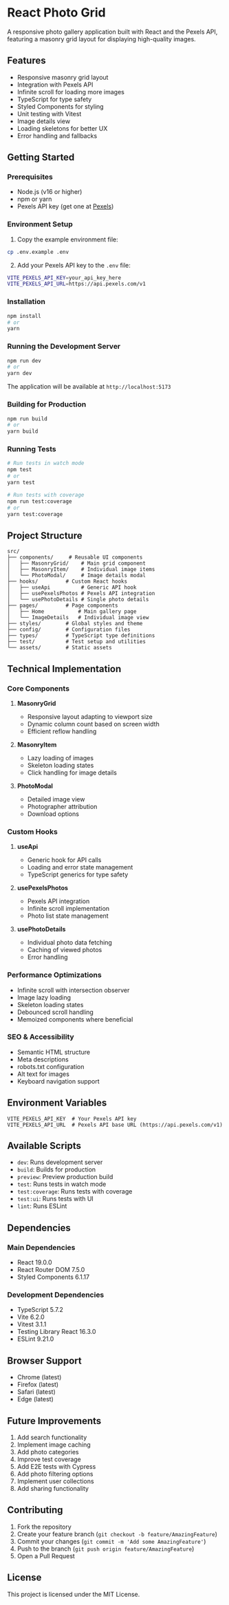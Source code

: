 # React Photo Grid

A responsive photo gallery application built with React and the Pexels API, featuring a masonry grid layout for displaying high-quality images.

## Features

- Responsive masonry grid layout
- Integration with Pexels API
- Infinite scroll for loading more images
- TypeScript for type safety
- Styled Components for styling
- Unit testing with Vitest
- Image details view
- Loading skeletons for better UX
- Error handling and fallbacks

## Getting Started

### Prerequisites

- Node.js (v16 or higher)
- npm or yarn
- Pexels API key (get one at [Pexels](https://www.pexels.com/api/))

### Environment Setup

1. Copy the example environment file:
```bash
cp .env.example .env
```

2. Add your Pexels API key to the `.env` file:
```bash
VITE_PEXELS_API_KEY=your_api_key_here
VITE_PEXELS_API_URL=https://api.pexels.com/v1
```

### Installation

```bash
npm install
# or
yarn
```

### Running the Development Server

```bash
npm run dev
# or
yarn dev
```

The application will be available at `http://localhost:5173`

### Building for Production

```bash
npm run build
# or
yarn build
```

### Running Tests

```bash
# Run tests in watch mode
npm test
# or
yarn test

# Run tests with coverage
npm run test:coverage
# or
yarn test:coverage
```

## Project Structure

```
src/
├── components/     # Reusable UI components
│   ├── MasonryGrid/    # Main grid component
│   ├── MasonryItem/    # Individual image items
│   └── PhotoModal/     # Image details modal
├── hooks/         # Custom React hooks
│   ├── useApi          # Generic API hook
│   ├── usePexelsPhotos # Pexels API integration
│   └── usePhotoDetails # Single photo details
├── pages/         # Page components
│   ├── Home           # Main gallery page
│   └── ImageDetails   # Individual image view
├── styles/        # Global styles and theme
├── config/        # Configuration files
├── types/         # TypeScript type definitions
├── test/          # Test setup and utilities
└── assets/        # Static assets
```

## Technical Implementation

### Core Components

1. **MasonryGrid**
   - Responsive layout adapting to viewport size
   - Dynamic column count based on screen width
   - Efficient reflow handling

2. **MasonryItem**
   - Lazy loading of images
   - Skeleton loading states
   - Click handling for image details

3. **PhotoModal**
   - Detailed image view
   - Photographer attribution
   - Download options

### Custom Hooks

1. **useApi**
   - Generic hook for API calls
   - Loading and error state management
   - TypeScript generics for type safety

2. **usePexelsPhotos**
   - Pexels API integration
   - Infinite scroll implementation
   - Photo list state management

3. **usePhotoDetails**
   - Individual photo data fetching
   - Caching of viewed photos
   - Error handling

### Performance Optimizations

- Infinite scroll with intersection observer
- Image lazy loading
- Skeleton loading states
- Debounced scroll handling
- Memoized components where beneficial

### SEO & Accessibility

- Semantic HTML structure
- Meta descriptions
- robots.txt configuration
- Alt text for images
- Keyboard navigation support

## Environment Variables

```
VITE_PEXELS_API_KEY  # Your Pexels API key
VITE_PEXELS_API_URL  # Pexels API base URL (https://api.pexels.com/v1)
```

## Available Scripts

- `dev`: Runs development server
- `build`: Builds for production
- `preview`: Preview production build
- `test`: Runs tests in watch mode
- `test:coverage`: Runs tests with coverage
- `test:ui`: Runs tests with UI
- `lint`: Runs ESLint

## Dependencies

### Main Dependencies
- React 19.0.0
- React Router DOM 7.5.0
- Styled Components 6.1.17

### Development Dependencies
- TypeScript 5.7.2
- Vite 6.2.0
- Vitest 3.1.1
- Testing Library React 16.3.0
- ESLint 9.21.0

## Browser Support

- Chrome (latest)
- Firefox (latest)
- Safari (latest)
- Edge (latest)

## Future Improvements

1. Add search functionality
2. Implement image caching
3. Add photo categories
4. Improve test coverage
5. Add E2E tests with Cypress
6. Add photo filtering options
7. Implement user collections
8. Add sharing functionality

## Contributing

1. Fork the repository
2. Create your feature branch (`git checkout -b feature/AmazingFeature`)
3. Commit your changes (`git commit -m 'Add some AmazingFeature'`)
4. Push to the branch (`git push origin feature/AmazingFeature`)
5. Open a Pull Request

## License

This project is licensed under the MIT License.